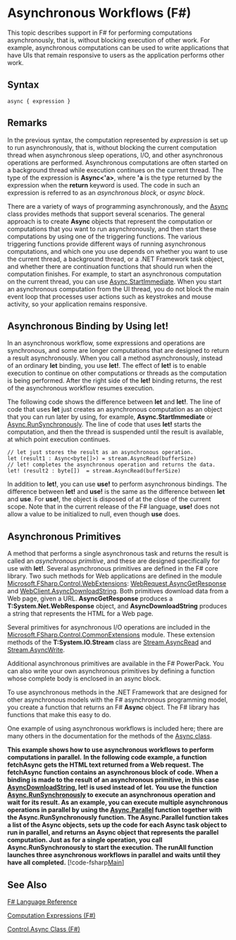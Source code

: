 # Asynchronous Workflows (F#)

This topic describes support in F# for performing computations asynchronously, that is, without blocking execution of other work. For example, asynchronous computations can be used to write applications that have UIs that remain responsive to users as the application performs other work.


## Syntax

```
async { expression }
```

## Remarks
In the previous syntax, the computation represented by *expression* is set up to run asynchronously, that is, without blocking the current computation thread when asynchronous sleep operations, I/O, and other asynchronous operations are performed. Asynchronous computations are often started on a background thread while execution continues on the current thread. The type of the expression is **Async&lt;'a&gt;**, where **'a** is the type returned by the expression when the **return** keyword is used. The code in such an expression is referred to as an *asynchronous block*, or *async block*.

There are a variety of ways of programming asynchronously, and the [Async](http://msdn.microsoft.com/en-us/library/03eb4d12-a01a-4565-a077-5e83f17cf6f7) class provides methods that support several scenarios. The general approach is to create **Async** objects that represent the computation or computations that you want to run asynchronously, and then start these computations by using one of the triggering functions. The various triggering functions provide different ways of running asynchronous computations, and which one you use depends on whether you want to use the current thread, a background thread, or a .NET Framework task object, and whether there are continuation functions that should run when the computation finishes. For example, to start an asynchronous computation on the current thread, you can use [Async.StartImmediate](http://msdn.microsoft.com/en-us/library/2f71d1cc-187f-48cf-ac66-e7fda41c46e3). When you start an asynchronous computation from the UI thread, you do not block the main event loop that processes user actions such as keystrokes and mouse activity, so your application remains responsive.


## Asynchronous Binding by Using let!
In an asynchronous workflow, some expressions and operations are synchronous, and some are longer computations that are designed to return a result asynchronously. When you call a method asynchronously, instead of an ordinary **let** binding, you use **let!**. The effect of **let!** is to enable execution to continue on other computations or threads as the computation is being performed. After the right side of the **let!** binding returns, the rest of the asynchronous workflow resumes execution.

The following code shows the difference between **let** and **let!**. The line of code that uses **let** just creates an asynchronous computation as an object that you can run later by using, for example, **Async.StartImmediate** or [Async.RunSynchronously](http://msdn.microsoft.com/en-us/library/0a6663a9-50f2-4d38-8bf3-cefd1a51fd6b). The line of code that uses **let!** starts the computation, and then the thread is suspended until the result is available, at which point execution continues.


```f#
// let just stores the result as an asynchronous operation.
let (result1 : Async<byte[]>) = stream.AsyncRead(bufferSize)
// let! completes the asynchronous operation and returns the data.
let! (result2 : byte[])  = stream.AsyncRead(bufferSize)
```
In addition to **let!**, you can use **use!** to perform asynchronous bindings. The difference between **let!** and **use!** is the same as the difference between **let** and **use**. For **use!**, the object is disposed of at the close of the current scope. Note that in the current release of the F# language, **use!** does not allow a value to be initialized to null, even though **use** does.


## Asynchronous Primitives
A method that performs a single asynchronous task and returns the result is called an *asynchronous primitive*, and these are designed specifically for use with **let!**. Several asynchronous primitives are defined in the F# core library. Two such methods for Web applications are defined in the module [Microsoft.FSharp.Control.WebExtensions](http://msdn.microsoft.com/en-us/library/95ef17bc-ee3f-44ba-8a11-c90fcf4cf003): [WebRequest.AsyncGetResponse](http://msdn.microsoft.com/en-us/library/09a60c31-e6e2-4b5c-ad23-92a86e50060c) and [WebClient.AsyncDownloadString](http://msdn.microsoft.com/en-us/library/8a85a9b7-f712-4cac-a0ce-0a797f8ea32a). Both primitives download data from a Web page, given a URL. **AsyncGetResponse** produces a **T:System.Net.WebResponse** object, and **AsyncDownloadString** produces a string that represents the HTML for a Web page.

Several primitives for asynchronous I/O operations are included in the [Microsoft.FSharp.Control.CommonExtensions](http://msdn.microsoft.com/en-us/library/2edb67cb-6814-4a30-849f-b6dbdd042396) module. These extension methods of the **T:System.IO.Stream** class are [Stream.AsyncRead](http://msdn.microsoft.com/en-us/library/85698aaa-bdda-47e6-abed-3730f59fda5e) and [Stream.AsyncWrite](http://msdn.microsoft.com/en-us/library/1b0a2751-e42a-47e1-bd27-020224adc618).

Additional asynchronous primitives are available in the F# PowerPack. You can also write your own asynchronous primitives by defining a function whose complete body is enclosed in an async block.

To use asynchronous methods in the .NET Framework that are designed for other asynchronous models with the F# asynchronous programming model, you create a function that returns an F# **Async** object. The F# library has functions that make this easy to do.

One example of using asynchronous workflows is included here; there are many others in the documentation for the methods of the [Async class](http://msdn.microsoft.com/en-us/library/03eb4d12-a01a-4565-a077-5e83f17cf6f7).

**This example shows how to use asynchronous workflows to perform computations in parallel.**
**In the following code example, a function fetchAsync gets the HTML text returned from a Web request. The fetchAsync function contains an asynchronous block of code. When a binding is made to the result of an asynchronous primitive, in this case [AsyncDownloadString](http://msdn.microsoft.com/en-us/library/8a85a9b7-f712-4cac-a0ce-0a797f8ea32a), let! is used instead of let.**
**You use the function [Async.RunSynchronously](http://msdn.microsoft.com/en-us/library/0a6663a9-50f2-4d38-8bf3-cefd1a51fd6b) to execute an asynchronous operation and wait for its result. As an example, you can execute multiple asynchronous operations in parallel by using the [Async.Parallel](http://msdn.microsoft.com/en-us/library/aa9b0355-2d55-4858-b943-cbe428de9dc4) function together with the Async.RunSynchronously function. The Async.Parallel function takes a list of the Async objects, sets up the code for each Async task object to run in parallel, and returns an Async object that represents the parallel computation. Just as for a single operation, you call Async.RunSynchronously to start the execution.**
**The runAll function launches three asynchronous workflows in parallel and waits until they have all completed.**
[!code-fsharp[Main](snippets/fslangref2/snippet8003.fs)]
## See Also
[F&#35; Language Reference](FSharp+Language+Reference.md)

[Computation Expressions &#40;F&#35;&#41;](Computation+Expressions+%28FSharp%29.md)

[Control.Async Class &#40;F&#35;&#41;](Control.Async+Class+%28FSharp%29.md)

